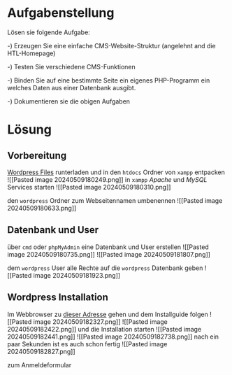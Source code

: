 # Aufgabenstellung
Lösen sie folgende Aufgabe:

-) Erzeugen Sie eine einfache CMS-Website-Struktur (angelehnt and die HTL-Homepage)

-) Testen Sie verschiedene CMS-Funktionen

-) Binden Sie auf eine bestimmte Seite ein eigenes PHP-Programm ein welches Daten aus einer Datenbank ausgibt.

-) Dokumentieren sie die obigen Aufgaben

# Lösung

## Vorbereitung
[Wordpress Files](https://wordpress.org/download/) runterladen und in den `htdocs` Ordner von `xampp` entpacken
![[Pasted image 20240509180249.png]]
in `xampp` *Apache* und *MySQL* Services starten
![[Pasted image 20240509180310.png]]

den `wordpress` Ordner zum Webseitennamen umbenennen
![[Pasted image 20240509180633.png]]

## Datenbank und User
über `cmd` oder `phpMyAdmin` eine Datenbank und User erstellen
![[Pasted image 20240509180735.png]]
![[Pasted image 20240509181807.png]]

dem `wordpress` User alle Rechte auf die `wordpress` Datenbank geben
![[Pasted image 20240509181923.png]]


## Wordpress Installation
Im Webbrowser zu [dieser Adresse](http://localhost:80/htl-nachbau/wp-admin/setup-config.php) gehen und dem Installguide folgen
![[Pasted image 20240509182327.png]]
![[Pasted image 20240509182422.png]]
und die Installation starten
![[Pasted image 20240509182441.png]]
![[Pasted image 20240509182738.png]]
nach ein paar Sekunden ist es auch schon fertig
![[Pasted image 20240509182827.png]]

zum Anmeldeformular 
